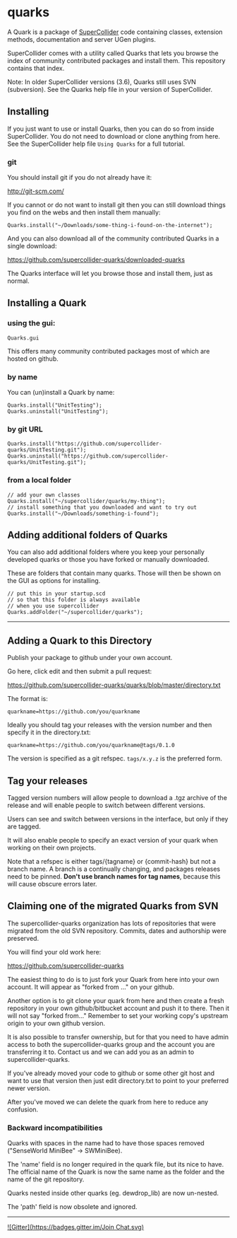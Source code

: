 # quarks

A Quark is a package of [SuperCollider](https://github.com/supercollider/supercollider) code containing classes, extension methods, documentation and server UGen plugins.

SuperCollider comes with a utility called Quarks that lets you browse the index of community contributed packages and install them. This repository contains that index.

Note: In older SuperCollider versions (3.6), Quarks still uses SVN (subversion). See the Quarks help file in your version of SuperCollider.

## Installing

If you just want to use or install Quarks, then you can do so from inside SuperCollider.
You do not need to download or clone anything from here. See the SuperCollider help file `Using Quarks` for a full tutorial.

### git

You should install git if you do not already have it:

http://git-scm.com/

If you cannot or do not want to install git then you can still download things you find on the webs and then install them manually:

```supercollider
Quarks.install("~/Downloads/some-thing-i-found-on-the-internet");
```

And you can also download all of the community contributed Quarks in a single download:

https://github.com/supercollider-quarks/downloaded-quarks

The Quarks interface will let you browse those and install them, just as normal.


## Installing a Quark

### using the gui:

```supercollider
Quarks.gui
```

This offers many community contributed packages most of which are hosted on github.

### by name

You can (un)install a Quark by name:

```supercollider
Quarks.install("UnitTesting");
Quarks.uninstall("UnitTesting");
```

### by git URL

```supercollider
Quarks.install("https://github.com/supercollider-quarks/UnitTesting.git");
Quarks.uninstall("https://github.com/supercollider-quarks/UnitTesting.git");
```

### from a local folder

```supercollider
// add your own classes
Quarks.install("~/supercollider/quarks/my-thing");
// install something that you downloaded and want to try out
Quarks.install("~/Downloads/something-i-found");
```

## Adding additional folders of Quarks

You can also add additional folders where you keep your personally developed quarks or those you have forked or manually downloaded.

These are folders that contain many quarks. Those will then be shown on the GUI as options for installing.

```supercollider
// put this in your startup.scd
// so that this folder is always available
// when you use supercollider
Quarks.addFolder("~/supercollider/quarks");
```


---

## Adding a Quark to this Directory

Publish your package to github under your own account.

Go here, click edit and then submit a pull request:

https://github.com/supercollider-quarks/quarks/blob/master/directory.txt

The format is:

    quarkname=https://github.com/you/quarkname

Ideally you should tag your releases with the version number and then specify it in the directory.txt:

    quarkname=https://github.com/you/quarkname@tags/0.1.0

The version is specified as a git refspec. `tags/x.y.z` is the preferred form.

## Tag your releases

Tagged version numbers will allow people to download a .tgz archive of the release and will enable people to switch between different versions.

Users can see and switch between versions in the interface, but only if they are tagged.

It will also enable people to specify an exact version of your quark when working on their own projects.

Note that a refspec is either tags/{tagname} or {commit-hash} but not a branch name. A branch is a continually changing, and packages releases need to be pinned. **Don't use branch names for tag names**, because this will cause obscure errors later.

## Claiming one of the migrated Quarks from SVN

The supercollider-quarks organization has lots of repositories that were migrated from the old SVN repository. Commits, dates and authorship were preserved.

You will find your old work here:

https://github.com/supercollider-quarks

The easiest thing to do is to just fork your Quark from here into your own account. It will appear as "forked from ..." on your github.

Another option is to git clone your quark from here and then create a fresh repository in your own github/bitbucket account and push it to there. Then it will not say "forked from..." Remember to set your working copy's upstream origin to your own github version.

It is also possible to transfer ownership, but for that you need to have admin access to both the supercollider-quarks group and the account you are transferring it to. Contact us and we can add you as an admin to supercollider-quarks.

If you've already moved your code to github or some other git host and want to use that version then just edit directory.txt to point to your preferred newer version.

After you've moved we can delete the quark from here to reduce any confusion.

### Backward incompatibilities

Quarks with spaces in the name had to have those spaces removed ("SenseWorld MiniBee" -> SWMiniBee).

The 'name' field is no longer required in the quark file, but its nice to have. The official name of the Quark is now the same name as the folder and the name of the git repository.

Quarks nested inside other quarks (eg. dewdrop_lib) are now un-nested.

The 'path' field is now obsolete and ignored.

---

[![Gitter](https://badges.gitter.im/Join Chat.svg)](https://gitter.im/supercollider-quarks/quarks?utm_source=badge&utm_medium=badge&utm_campaign=pr-badge&utm_content=badge)
